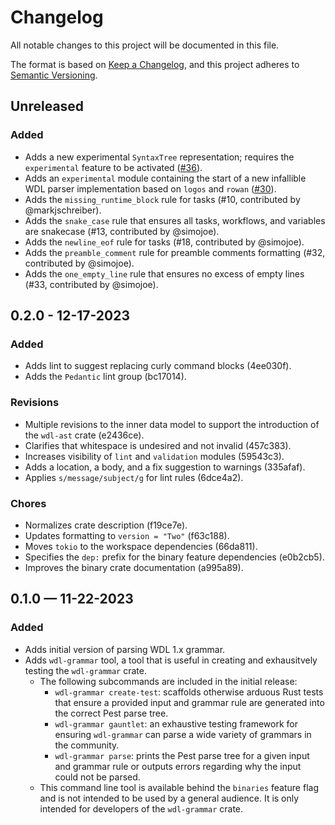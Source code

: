 # Changelog

All notable changes to this project will be documented in this file.

The format is based on [Keep a Changelog](https://keepachangelog.com/en/1.1.0/),
and this project adheres to [Semantic Versioning](https://semver.org/spec/v2.0.0.html).

## Unreleased

### Added

* Adds a new experimental `SyntaxTree` representation; requires the 
  `experimental` feature to be activated ([#36](https://github.com/stjude-rust-labs/wdl/pull/36)).
* Adds an `experimental` module containing the start of a new
  infallible WDL parser implementation based on `logos` and `rowan` ([#30](https://github.com/stjude-rust-labs/wdl/pull/30)).
* Adds the `missing_runtime_block` rule for tasks (#10, contributed by
  @markjschreiber).
* Adds the `snake_case` rule that ensures all tasks, workflows, and variables
  are snakecase (#13, contributed by @simojoe).
* Adds the `newline_eof` rule for tasks (#18, contributed by @simojoe).
* Adds the `preamble_comment` rule for preamble comments formatting (#32,
  contributed by @simojoe).
* Adds the `one_empty_line` rule that ensures no excess of empty lines
  (#33, contributed by @simojoe).

## 0.2.0 - 12-17-2023

### Added

* Adds lint to suggest replacing curly command blocks (4ee030f).
* Adds the `Pedantic` lint group (bc17014).

### Revisions

* Multiple revisions to the inner data model to support the introduction of the
  `wdl-ast` crate (e2436ce).
* Clarifies that whitespace is undesired and not invalid (457c383).
* Increases visibility of `lint` and `validation` modules (59543c3).
* Adds a location, a body, and a fix suggestion to warnings (335afaf).
* Applies `s/message/subject/g` for lint rules (6dce4a2).

### Chores

* Normalizes crate description (f19ce7e).
* Updates formatting to `version = "Two"` (f63c188).
* Moves `tokio` to the workspace dependencies (66da811).
* Specifies the `dep:` prefix for the binary feature dependencies (e0b2cb5).
* Improves the binary crate documentation (a995a89).

## 0.1.0 — 11-22-2023

### Added

* Adds initial version of parsing WDL 1.x grammar.
* Adds `wdl-grammar` tool, a tool that is useful in creating and exhausitvely
  testing the `wdl-grammar` crate.
    * The following subcommands are included in the initial release:
        * `wdl-grammar create-test`: scaffolds otherwise arduous Rust tests that
        ensure a provided input and grammar rule are generated into the correct
        Pest parse tree.
        * `wdl-grammar gauntlet`: an exhaustive testing framework for ensuring
        `wdl-grammar` can parse a wide variety of grammars in the community.
        * `wdl-grammar parse`: prints the Pest parse tree for a given input and
        grammar rule or outputs errors regarding why the input could not be
        parsed.
    * This command line tool is available behind the `binaries` feature flag and
      is not intended to be used by a general audience. It is only intended for
      developers of the `wdl-grammar` crate.
